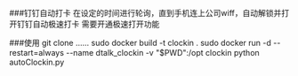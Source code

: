 ###钉钉自动打卡
在设定的时间进行轮询，直到手机连上公司wiff，自动解锁并打开钉钉自动极速打卡
需要开通极速打开功能

###使用
git clone ......
sudo docker build -t clockin .
sudo docker run -d --restart=always --name dtalk_clockin -v "$PWD":/opt clockin python autoClockin.py
